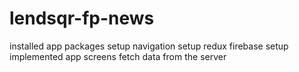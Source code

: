 # lendsqr-fp-news
installed app packages
setup navigation
setup redux
firebase setup
implemented app screens
fetch data from the server

